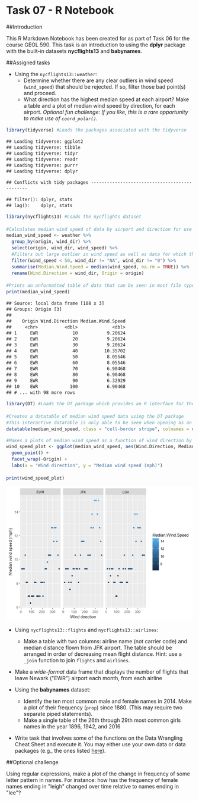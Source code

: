 # Task 07 - R Notebook

##Introduction

This R Markdown Notebook has been created for as part of Task 06 for the course GEOL 590. This task is an introduction to using the **dplyr** package with the built-in datasets **nycflights13** and **babynames**.

##Assigned tasks

* Using the `nycflights13::weather`:
    * Determine whether there are any clear outliers in wind speed (`wind_speed`) that should be rejected. If so, filter those bad point(s) and proceed.
    * What direction has the highest median speed at each airport? Make a table and a plot of median wind speed by direction, for each airport. *Optional fun challenge: If you like, this is a rare opportunity to make use of `coord_polar()`.*
    

```r
library(tidyverse) #Loads the packages associated with the tidyverse
```

```
## Loading tidyverse: ggplot2
## Loading tidyverse: tibble
## Loading tidyverse: tidyr
## Loading tidyverse: readr
## Loading tidyverse: purrr
## Loading tidyverse: dplyr
```

```
## Conflicts with tidy packages ----------------------------------------------
```

```
## filter(): dplyr, stats
## lag():    dplyr, stats
```

```r
library(nycflights13) #Loads the nycflights dataset

#Calculates median wind speed of data by airport and direction for use in table and plot
median_wind_speed <- weather %>%
  group_by(origin, wind_dir) %>%
  select(origin, wind_dir, wind_speed) %>%
  #Filters out large outlier in wind speed as well as data for which there is no wind direction specified
  filter(wind_speed < 50, wind_dir != "NA", wind_dir != "0") %>%
  summarise(Median.Wind.Speed = median(wind_speed, na.rm = TRUE)) %>%
  rename(Wind.Direction = wind_dir, Origin = origin)

#Prints an unformatted table of data that can be seen in most file types
print(median_wind_speed)
```

```
## Source: local data frame [108 x 3]
## Groups: Origin [3]
## 
##    Origin Wind.Direction Median.Wind.Speed
##     <chr>          <dbl>             <dbl>
## 1     EWR             10           9.20624
## 2     EWR             20           9.20624
## 3     EWR             30           9.20624
## 4     EWR             40          10.35702
## 5     EWR             50           8.05546
## 6     EWR             60           8.05546
## 7     EWR             70           6.90468
## 8     EWR             80           6.90468
## 9     EWR             90           6.32929
## 10    EWR            100           6.90468
## # ... with 98 more rows
```

```r
library(DT) #Loads the DT package which provides an R interface for the JavaScript library DataTables

#Creates a datatable of median wind speed data using the DT package
#This interactive datatable is only able to be seen when opening as an HTML file
datatable(median_wind_speed, class = "cell-border stripe", colnames = c("Airport", "Wind Direction", "Median Wind Speed (mph)"))
```

<!--html_preserve--><div id="htmlwidget-a0f495634191cf88682f" style="width:100%;height:auto;" class="datatables html-widget"></div>
<script type="application/json" data-for="htmlwidget-a0f495634191cf88682f">{"x":{"filter":"none","data":[["1","2","3","4","5","6","7","8","9","10","11","12","13","14","15","16","17","18","19","20","21","22","23","24","25","26","27","28","29","30","31","32","33","34","35","36","37","38","39","40","41","42","43","44","45","46","47","48","49","50","51","52","53","54","55","56","57","58","59","60","61","62","63","64","65","66","67","68","69","70","71","72","73","74","75","76","77","78","79","80","81","82","83","84","85","86","87","88","89","90","91","92","93","94","95","96","97","98","99","100","101","102","103","104","105","106","107","108"],["EWR","EWR","EWR","EWR","EWR","EWR","EWR","EWR","EWR","EWR","EWR","EWR","EWR","EWR","EWR","EWR","EWR","EWR","EWR","EWR","EWR","EWR","EWR","EWR","EWR","EWR","EWR","EWR","EWR","EWR","EWR","EWR","EWR","EWR","EWR","EWR","JFK","JFK","JFK","JFK","JFK","JFK","JFK","JFK","JFK","JFK","JFK","JFK","JFK","JFK","JFK","JFK","JFK","JFK","JFK","JFK","JFK","JFK","JFK","JFK","JFK","JFK","JFK","JFK","JFK","JFK","JFK","JFK","JFK","JFK","JFK","JFK","LGA","LGA","LGA","LGA","LGA","LGA","LGA","LGA","LGA","LGA","LGA","LGA","LGA","LGA","LGA","LGA","LGA","LGA","LGA","LGA","LGA","LGA","LGA","LGA","LGA","LGA","LGA","LGA","LGA","LGA","LGA","LGA","LGA","LGA","LGA","LGA"],[10,20,30,40,50,60,70,80,90,100,110,120,130,140,150,160,170,180,190,200,210,220,230,240,250,260,270,280,290,300,310,320,330,340,350,360,10,20,30,40,50,60,70,80,90,100,110,120,130,140,150,160,170,180,190,200,210,220,230,240,250,260,270,280,290,300,310,320,330,340,350,360,10,20,30,40,50,60,70,80,90,100,110,120,130,140,150,160,170,180,190,200,210,220,230,240,250,260,270,280,290,300,310,320,330,340,350,360],[9.20624,9.20624,9.20624,10.35702,8.05546,8.05546,6.90468,6.90468,6.32929,6.90468,6.90468,6.90468,8.05546,8.05546,6.90468,6.90468,6.90468,6.90468,8.05546,8.05546,6.90468,8.05546,9.20624,9.20624,9.78163,10.35702,10.35702,10.35702,12.65858,12.65858,11.5078,12.65858,12.65858,11.5078,10.35702,9.20624,8.05546,9.20624,9.20624,9.20624,8.05546,7.48007,8.05546,8.63085,9.20624,9.20624,10.35702,9.20624,9.20624,8.05546,9.20624,10.35702,11.5078,11.5078,11.5078,9.20624,9.20624,9.20624,10.35702,10.35702,10.35702,12.65858,13.80936,12.65858,14.96014,14.96014,14.96014,13.80936,14.96014,12.65858,11.5078,10.35702,9.20624,8.05546,9.20624,8.63085,9.20624,9.20624,8.05546,8.05546,6.90468,6.90468,8.63085,9.20624,8.05546,8.05546,8.05546,9.20624,10.35702,9.20624,8.05546,8.05546,9.20624,9.20624,9.20624,9.20624,10.35702,12.65858,13.80936,11.5078,13.80936,12.65858,12.65858,12.65858,11.5078,10.35702,10.35702,10.35702]],"container":"<table class=\"cell-border stripe\">\n  <thead>\n    <tr>\n      <th> \u003c/th>\n      <th>Airport\u003c/th>\n      <th>Wind Direction\u003c/th>\n      <th>Median Wind Speed (mph)\u003c/th>\n    \u003c/tr>\n  \u003c/thead>\n\u003c/table>","options":{"columnDefs":[{"className":"dt-right","targets":[2,3]},{"orderable":false,"targets":0}],"order":[],"autoWidth":false,"orderClasses":false}},"evals":[],"jsHooks":[]}</script><!--/html_preserve-->

```r
#Makes a plots of median wind speed as a function of wind direction by airport
wind_speed_plot <- ggplot(median_wind_speed, aes(Wind.Direction, Median.Wind.Speed, color = Median.Wind.Speed)) +
  geom_point() +
  facet_wrap(~Origin) +
  labs(x = "Wind direction", y = "Median wind speed (mph)")

print(wind_speed_plot)
```

![](task07_notebook_files/figure-html/unnamed-chunk-1-2.png)<!-- -->

* Using `nycflights13::flights` and `nycflights13::airlines`:
    * Make a table with two columns: airline name (not carrier code) and median distance flown from JFK airport. The table should be arranged in order of decreasing mean flight distance. Hint: use a `_join` function to join `flights` and `airlines`.
    


* Make a *wide-format* data frame that displays the number of flights that leave Newark ("EWR") airport each month, from each airline



* Using the **babynames** dataset:
    * Identify the ten most common male and female names in 2014. Make a plot of their frequency (`prop`) since 1880. (This may require two separate piped statements). 
    * Make a single table of the 26th through 29th most common girls names in the year 1896, 1942, and 2016



* Write task that involves some of the functions on the Data Wrangling Cheat Sheet and execute it. You may either use your own data or data packages (e.g., the ones listed [here](https://blog.rstudio.org/2014/07/23/new-data-packages/)).



##Optional challenge

Using regular expressions, make a plot of the change in frequency of some letter pattern in names. For instance: how has the frequency of female names ending in "leigh" changed over time relative to names ending in "lee"?



